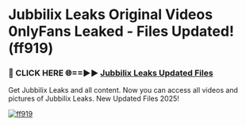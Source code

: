 # Jubbilix Leaks Original Videos 0nlyFans Leaked - Files Updated! (ff919)

<h3>🔴 CLICK HERE 🌐==►► <a href="https://tinyurl.com/2m67pmp6" rel="nofollow">Jubbilix Leaks Updated Files</a></h3>

Get Jubbilix Leaks and all content. Now you can access all videos and pictures of Jubbilix Leaks. New Updated Files 2025!

[![ff919](https://i.imgur.com/H4QAA4z.gif)](https://tinyurl.com/2m67pmp6)